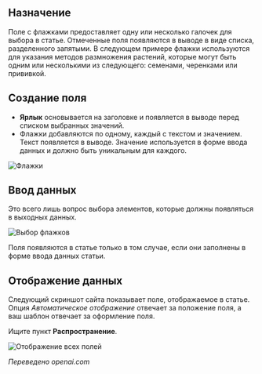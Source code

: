 <!-- Filename: J3.x:Adding_custom_fields/Checkboxes_Field / Display title: Поле с флажками  -->

## Назначение

Поле с флажками предоставляет одну или несколько галочек для выбора в статье. Отмеченные поля появляются в выводе в виде списка, разделенного запятыми. В следующем примере флажки используются для указания методов размножения растений, которые могут быть одним или несколькими из следующего: семенами, черенками или прививкой.

## Создание поля

* **Ярлык** основывается на заголовке и появляется в выводе перед
списком выбранных значений.
* Флажки добавляются по одному, каждый с текстом и значением. Текст
появляется в выводе. Значение используется в форме ввода данных и должно
быть уникальным для каждого.

![Флажки](../../../en/images/fields/fields-checkboxes.png "Флажки")

## Ввод данных

Это всего лишь вопрос выбора элементов, которые должны появляться в выходных данных.

![Выбор флажков](../../../en/images/fields/fields-checkboxes-entry.png "Выбор флажков")

Поля появляются в статье только в том случае, если они заполнены в форме ввода данных статьи.

## Отображение данных

Следующий скриншот сайта показывает поле, отображаемое в статье. Опция *Автоматическое отображение* отвечает за положение поля, а ваш шаблон отвечает за оформление поля.

Ищите пункт **Распространение**.

![Отображение всех полей](../../../en/images/fields/fields-display.png "Отображение полей")

*Переведено openai.com*  

